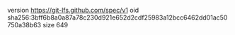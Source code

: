 version https://git-lfs.github.com/spec/v1
oid sha256:3bff6b8a0a87a78c230d921e652d2cdf25983a12bcc6462dd01ac50750a38b63
size 649

